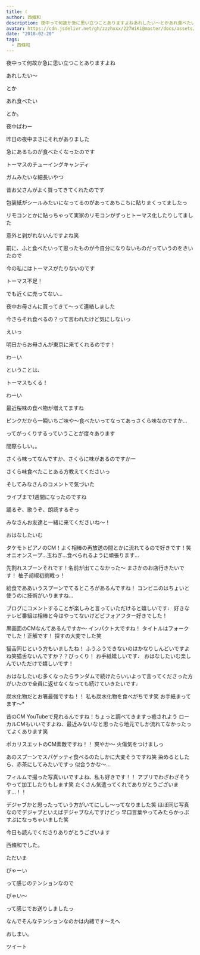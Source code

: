 ```yaml
---
title: ☾
author: 西條和
description: 夜中って何故か急に思い立つことありますよねあれしたい〜とかあれ食べたいとか。夜中ぱわー昨日の夜中まさにそれがありました急にあるものが食べたくなった...
avatar: https://cdn.jsdelivr.net/gh/zzzhxxx/227WiKi@master/docs/assets/photo/avatar/nagomi.jpg
date: "2018-02-20"
tags:
  - 西條和
---
```









夜中って何故か急に思い立つことありますよね





あれしたい〜





とか





あれ食べたい




とか。






夜中ぱわー







昨日の夜中まさにそれがありました





急にあるものが食べたくなったのです









トーマスのチューイングキャンディ







ガムみたいな細長いやつ






昔お父さんがよく買ってきてくれたのです







包装紙がシールみたいになってるのがあってあちこちに貼りまくってましたっ







リモコンとかに貼っちゃって実家のリモコンがずっとトーマス化したりしてました



意外と剥がれないんですよね笑







前に、ふと食べたいって思ったものが今自分になりないものだっていうのをきいたので








今の私にはトーマスがたりないのです







トーマス不足！





でも近くに売ってない…





夜中お母さんに買ってきて〜って連絡しました






今さらそれ食べるの？って言われたけど気にしないっ





えいっ





明日からお母さんが東京に来てくれるのです！




わーい





ということは、






トーマスもくる！





わーい






最近桜味の食べ物が増えてますね




ピンクだから一瞬いちご味や〜食べたいってなってあっさくら味なのですか…




ってがっくりするっていうことが度々あります




間際らしい。。






さくら味ってなんですか、さくらに味があるのですかー





さくら味食べたことある方教えてくださいっ








そしてみなさんのコメントで気づいた




ライブまで1週間になったのですね






踊るぞ、歌うぞ、朗読するぞっ




みなさんお友達と一緒に来てくださいね〜！









おはなしたいむ








タケモトピアノのCM！よく相棒の再放送の間とかに流れてるので好きです！笑
オニオンスープ…玉ねぎ…食べられるように頑張ります…





先割れスプーンそれです！名前が出てこなかった〜
まさかのお店行きたいです！
柚子胡椒初挑戦っ！




給食でああいうスプーンでてるところがあるんですね！
コンビニのはちょいと使うのに技術がいりますね…




ブログにコメントすることが楽しみと言っていただけると嬉しいです♩
好きなテレビ番組は相棒と今はやってないけどビフォアフター好きでした！





黒画面のCMなんてあるんですか〜
インパクト大ですね！
タイトルはフォークでした！正解です！
探すの大変でした笑





猫舌同じという方もいましたね！
ふうふうできないのはかなりしんどいですよね笑猫舌ないんですか？？びっくり！
お手紙嬉しいです♩
おはなしたいむ楽しんでいただけで嬉しいです！





おはなしたいむ多くなったらランダムで続けたらいいよって言ってくださった方がいたので全員に返せなくなっても続けていきたいです♩




炭水化物だとお箸最強ですね！！
私も炭水化物を食べがちです笑
お手紙まってます〜*




昔のCM YouTubeで見れるんですね！ちょっと調べてきますっ癒されよう
ローカルCMもいいですよね、最近みないなと思ったら地元でしか流れてなかったってよくあります笑





ポカリスエットのCM素敵ですね！！
爽やか〜
火傷気をつけましっ




あのスプーンでスパゲッティ食べるのたしかに大変そうですね笑
染めるとしたら、赤茶にしてみたいですっ
似合うかな〜…





フィルムで撮った写真いいですよね、私も好きです！！
アプリでわざわざそうやって加工したりもします笑
たくさん気遣ってくれてありがとうございます…！！





デジャブかと思ったっていう方がいてにしし〜ってなりました笑
ほぼ同じ写真なのでデジャブといえばデジャブなんですけどっ
早口言葉やってみたらかっぷすぷになっちゃいました笑








今日も読んでくださりありがとうございます





西條和でした。






ただいま




ぴゃーい





って感じのテンションなので





ぴゃい〜





って感じでお送りしましたっ






なんでそんなテンションなのかは内緒です〜えへ









おしまい。


ツイート



